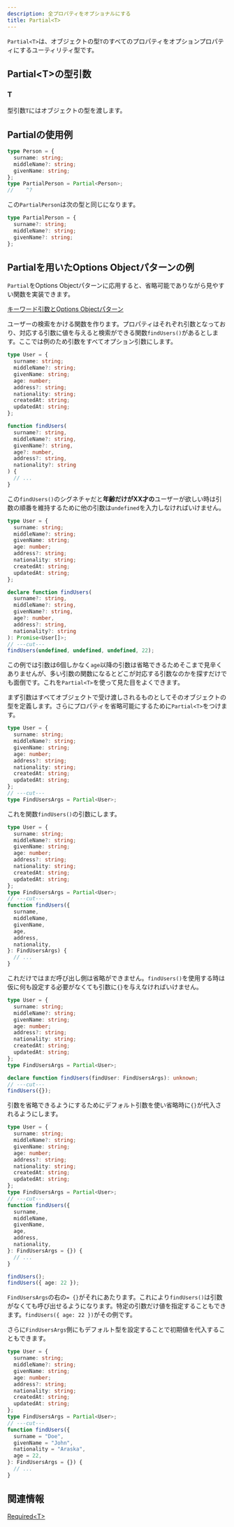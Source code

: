 ```yaml
---
description: 全プロパティをオプショナルにする
title: Partial<T>
---
```


`Partial<T>`は、オブジェクトの型`T`のすべてのプロパティをオプションプロパティにするユーティリティ型です。

## Partial&lt;T>の型引数

### T

型引数`T`にはオブジェクトの型を渡します。

## Partialの使用例

```ts twoslash
type Person = {
  surname: string;
  middleName?: string;
  givenName: string;
};
type PartialPerson = Partial<Person>;
//    ^?
```

この`PartialPerson`は次の型と同じになります。

```ts twoslash
type PartialPerson = {
  surname?: string;
  middleName?: string;
  givenName?: string;
};
```

## Partialを用いたOptions Objectパターンの例

`Partial`をOptions Objectパターンに応用すると、省略可能でありながら見やすい関数を実装できます。

[キーワード引数とOptions Objectパターン](../../functions/keyword-arguments-and-options-object-pattern.md)

ユーザーの検索をかける関数を作ります。プロパティはそれぞれ引数となっており、対応する引数に値を与えると検索ができる関数`findUsers()`があるとします。ここでは例のため引数をすべてオプション引数にします。

```ts twoslash
type User = {
  surname: string;
  middleName?: string;
  givenName: string;
  age: number;
  address?: string;
  nationality: string;
  createdAt: string;
  updatedAt: string;
};

function findUsers(
  surname?: string,
  middleName?: string,
  givenName?: string,
  age?: number,
  address?: string,
  nationality?: string
) {
  // ...
}
```

この`findUsers()`のシグネチャだと**年齢だけがXX才の**ユーザーが欲しい時は引数の順番を維持するために他の引数は`undefined`を入力しなければいけません。

```ts twoslash
type User = {
  surname: string;
  middleName?: string;
  givenName: string;
  age: number;
  address?: string;
  nationality: string;
  createdAt: string;
  updatedAt: string;
};

declare function findUsers(
  surname?: string,
  middleName?: string,
  givenName?: string,
  age?: number,
  address?: string,
  nationality?: string
): Promise<User[]>;
// ---cut---
findUsers(undefined, undefined, undefined, 22);
```

この例では引数は6個しかなく`age`以降の引数は省略できるためそこまで見辛くありませんが、多い引数の関数になるとどこが対応する引数なのかを探すだけでも面倒です。これを`Partial<T>`を使って見た目をよくできます。

まず引数はすべてオブジェクトで受け渡しされるものとしてそのオブジェクトの型を定義します。さらにプロパティを省略可能にするために`Partial<T>`をつけます。

```ts twoslash
type User = {
  surname: string;
  middleName?: string;
  givenName: string;
  age: number;
  address?: string;
  nationality: string;
  createdAt: string;
  updatedAt: string;
};
// ---cut---
type FindUsersArgs = Partial<User>;
```

これを関数`findUsers()`の引数にします。

```ts twoslash
type User = {
  surname: string;
  middleName?: string;
  givenName: string;
  age: number;
  address?: string;
  nationality: string;
  createdAt: string;
  updatedAt: string;
};
type FindUsersArgs = Partial<User>;
// ---cut---
function findUsers({
  surname,
  middleName,
  givenName,
  age,
  address,
  nationality,
}: FindUsersArgs) {
  // ...
}
```

これだけではまだ呼び出し側は省略ができません。`findUsers()`を使用する時は仮に何も設定する必要がなくても引数に`{}`を与えなければいけません。

```ts twoslash
type User = {
  surname: string;
  middleName?: string;
  givenName: string;
  age: number;
  address?: string;
  nationality: string;
  createdAt: string;
  updatedAt: string;
};
type FindUsersArgs = Partial<User>;

declare function findUsers(findUser: FindUsersArgs): unknown;
// ---cut---
findUsers({});
```

引数を省略できるようにするためにデフォルト引数を使い省略時に`{}`が代入されるようにします。

```ts twoslash
type User = {
  surname: string;
  middleName?: string;
  givenName: string;
  age: number;
  address?: string;
  nationality: string;
  createdAt: string;
  updatedAt: string;
};
type FindUsersArgs = Partial<User>;
// ---cut---
function findUsers({
  surname,
  middleName,
  givenName,
  age,
  address,
  nationality,
}: FindUsersArgs = {}) {
  // ...
}

findUsers();
findUsers({ age: 22 });
```

`FindUsersArgs`の右の`= {}`がそれにあたります。これにより`findUsers()`は引数がなくても呼び出せるようになります。特定の引数だけ値を指定することもできます。`findUsers({ age: 22 })`がその例です。

さらに`FindUsersArgs`側にもデフォルト型を設定することで初期値を代入することもできます。

```ts twoslash
type User = {
  surname: string;
  middleName?: string;
  givenName: string;
  age: number;
  address?: string;
  nationality: string;
  createdAt: string;
  updatedAt: string;
};
type FindUsersArgs = Partial<User>;
// ---cut---
function findUsers({
  surname = "Doe",
  givenName = "John",
  nationality = "Araska",
  age = 22,
}: FindUsersArgs = {}) {
  // ...
}
```

## 関連情報

[Required&lt;T>](required.md)
